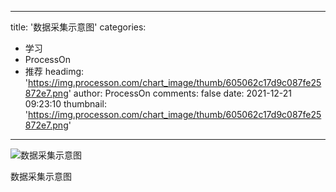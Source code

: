 
---
title: '数据采集示意图'
categories: 
 - 学习
 - ProcessOn
 - 推荐
headimg: 'https://img.processon.com/chart_image/thumb/605062c17d9c087fe25872e7.png'
author: ProcessOn
comments: false
date: 2021-12-21 09:23:10
thumbnail: 'https://img.processon.com/chart_image/thumb/605062c17d9c087fe25872e7.png'
---

<div>   
<img class="thumb" alt="数据采集示意图" src="https://img.processon.com/chart_image/thumb/605062c17d9c087fe25872e7.png" referrerpolicy="no-referrer">
<p>数据采集示意图</p>  
</div>
            